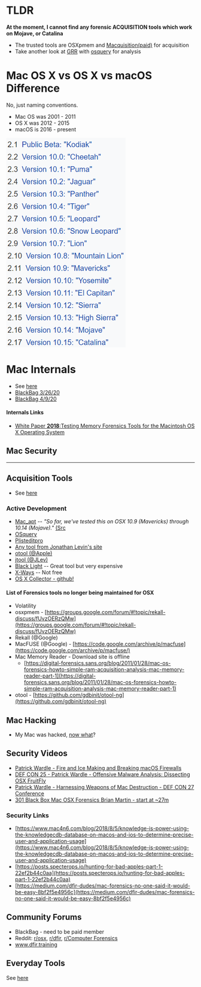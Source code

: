# TLDR

**At the moment, I cannot find any forensic ACQUISITION tools which work on Mojave, or Catalina**
- The trusted tools are OSXpmem and [Macquisition(paid)](https://www.blackbagtech.com/products/macquisition/) for acquisition
- Take another look at [GRR](https://github.com/google/grr) with [osquery](https://github.com/osquery/osquery) for analysis

# Mac OS X vs OS X vs macOS Difference
No, just naming conventions.

- Mac OS was 2001 - 2011
- OS X was 2012 - 2015
- macOS is 2016 - present

![macversions.png](Mac_README.assets/macversions.png)

# Mac Internals

- See [here](MacInternals.md)
- [BlackBag 3/26/20](BlackBag_notes_3-26-20.md)
- [BlackBag 4/9/20](BlackBag_CatalinaArtifacts.md)

#### Internals Links

- [White Paper **2018**:Testing Memory Forensics Tools for the Macintosh
OS X Operating System](https://commons.erau.edu/cgi/viewcontent.cgi?article=1491&context=jdfsl)

## Mac Security
---

## Acquisition Tools

- See [here](Acquisition_Tools.md)
	
### Active Development

- [Mac_apt](https://github.com/ydkhatri/mac_apt) -- *"So far, we've tested this on OSX 10.9 (Mavericks) through 10.14 (Mojave)."* [(Src](https://github.com/ydkhatri/mac_apt/wiki)
- [OSquery](https://github.com/osquery/osquery)
- [Plisteditpro](https://www.fatcatsoftware.com/plisteditpro/) 
- [Any tool from Jonathan Levin's site](newosxbook.com/tools)
- [otool (@Apple)](https://www.unix.com/man-page/osx/1/otool/)
- [jtool (@JLev)](http://www.newosxbook.com/tools/jtool.html)
- [Black Light](https://www.blackbagtech.com/products/blacklight/) -- Great tool but very expensive
- [X-Ways](https://www.x-ways.net/) -- Not free
- [OS X Collector - github!](https://github.com/Yelp/osxcollector)

#### List of Forensics tools no longer being maintained for OSX

* Volatility
* osxpmem - [https://groups.google.com/forum/#!topic/rekall-discuss/fUvzOERzQMw](https://groups.google.com/forum/#!topic/rekall-discuss/fUvzOERzQMw)
* Rekall (@Google)  
* MacFUSE (@Google) - [https://code.google.com/archive/p/macfuse](https://code.google.com/archive/p/macfuse/)
* Mac Memory Reader - Download site is offline
	* [https://digital-forensics.sans.org/blog/2011/01/28/mac-os-forensics-howto-simple-ram-acquisition-analysis-mac-memory-reader-part-1](https://digital-forensics.sans.org/blog/2011/01/28/mac-os-forensics-howto-simple-ram-acquisition-analysis-mac-memory-reader-part-1)
* otool - [https://github.com/gdbinit/otool-ng](https://github.com/gdbinit/otool-ng)

## Mac Hacking

- My Mac was hacked, [now what](mymacwashacked.md)?

## Security Videos

- [Patrick Wardle - Fire and Ice Making and Breaking macOS Firewalls](https://www.youtube.com/watch?v=UlT5KFTMn2k)
- [DEF CON 25 - Patrick Wardle - Offensive Malware Analysis: Dissecting OSX FruitFly
](https://www.youtube.com/watch?v=q7VZtCUphgg&t=1s)
- [Patrick Wardle - Harnessing Weapons of Mac Destruction - DEF CON 27 Conference
](https://www.youtube.com/watch?v=InL3YA_6P6s)
- [301 Black Box Mac OSX Forensics Brian Martin - start at ~27m](https://www.youtube.com/watch?v=AG72W_LVidI)

### Security Links

* [https://www.mac4n6.com/blog/2018/8/5/knowledge-is-power-using-the-knowledgecdb-database-on-macos-and-ios-to-determine-precise-user-and-application-usage](https://www.mac4n6.com/blog/2018/8/5/knowledge-is-power-using-the-knowledgecdb-database-on-macos-and-ios-to-determine-precise-user-and-application-usage)
* [https://posts.specterops.io/hunting-for-bad-apples-part-1-22ef2b44c0aa](https://posts.specterops.io/hunting-for-bad-apples-part-1-22ef2b44c0aa)
* [https://medium.com/dfir-dudes/mac-forensics-no-one-said-it-would-be-easy-8bf2f5e4956c](https://medium.com/dfir-dudes/mac-forensics-no-one-said-it-would-be-easy-8bf2f5e4956c)

## Community Forums
* BlackBag - need to be paid member
* Reddit: [r/osx](https://www.reddit.com/r/osx/), [r/dfir](https://www.reddit.com/r/dfir/), [r/Computer Forensics](https://www.reddit.com/r/computerforensics/)
* www.dfir.training

## Everyday Tools
See [here](everyday_tools.md)
